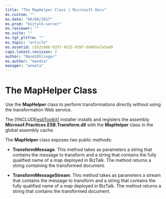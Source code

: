 ```yaml
---
title: "The MapHelper Class | Microsoft Docs"
ms.custom: ""
ms.date: "06/08/2017"
ms.prod: "biztalk-server"
ms.reviewer: ""
ms.suite: ""
ms.tgt_pltfrm: ""
ms.topic: "article"
ms.assetid: c552c066-835f-4515-939f-dd465a7a5ed0
caps.latest.revision: 2
author: "MandiOhlinger"
ms.author: "mandia"
manager: "anneta"
---
```

# The MapHelper Class
Use the **MapHelper** class to perform transformations directly without using the transformation Web service.  
  
 The [!INCLUDE[esbToolkit](../includes/esbtoolkit-md.md)] installer installs and registers the assembly **Microsof.Practices.ESB.Transform.dll** with the **MapHelper** class in the global assembly cache.  
  
 The **MapHelper** class exposes two public methods:  
  
-   **TransformMessage**. This method takes as parameters a string that contains the message to transform and a string that contains the fully qualified name of a map deployed in BizTalk. The method returns a string containing the transformed document.  
  
-   **TransformMessageStream**. This method takes as parameters a stream that contains the message to transform and a string that contains the fully qualified name of a map deployed in BizTalk. The method returns a string that contains the transformed document.